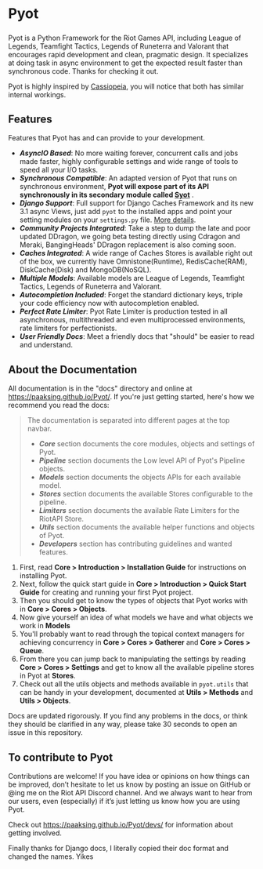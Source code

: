 # Pyot
##### <Badge text="Stable" vertical="middle"/> [<Badge text="MIT Licensed" type="warning" vertical="middle"/>](https://github.com/paaksing/pyot/blob/master/LICENSE)

Pyot is a Python Framework for the Riot Games API, including League of Legends, Teamfight Tactics, Legends of Runeterra and Valorant that encourages rapid development and clean, pragmatic design. It specializes at doing task in async environment to get the expected result faster than synchronous code. Thanks for checking it out.

Pyot is highly inspired by [Cassiopeia](https://github.com/meraki-analytics/cassiopeia), you will notice that both has similar internal workings. 

## Features

Features that Pyot has and can provide to your development.

- **_AsyncIO Based_**: No more waiting forever, concurrent calls and jobs made faster, highly configurable settings and wide range of tools to speed all your I/O tasks.
- **_Synchronous Compatible_**: An adapted version of Pyot that runs on synchronous environment, **Pyot will expose part of its API synchronously in its secondary module called [Syot](syot.html)** <Badge text="installed by default" vertical="middle"/>.
- **_Django Support_**: Full support for Django Caches Framework and its new 3.1 async Views, just add `pyot` to the installed apps and point your setting modules on your `settings.py` file. [More details](django.html).
- **_Community Projects Integrated_**: Take a step to dump the late and poor updated DDragon, we going beta testing directly using Cdragon and Meraki, BangingHeads' DDragon replacement is also coming soon.
- **_Caches Integrated_**: A wide range of Caches Stores is available right out of the box, we currently have Omnistone(Runtime), RedisCache(RAM), DiskCache(Disk) and MongoDB(NoSQL).
- **_Multiple Models_**: Available models are League of Legends, Teamfight Tactics, Legends of Runeterra and Valorant.
- **_Autocompletion Included_**: Forget the standard dictionary keys, triple your code efficiency now with autocompletion enabled.
- **_Perfect Rate Limiter_**: Pyot Rate Limiter is production tested in all asynchronous, multithreaded and even multiprocessed environments, rate limiters for perfectionists.
- **_User Friendly Docs_**: Meet a friendly docs that "should" be easier to read and understand.

## About the Documentation

All documentation is in the "docs" directory and online at https://paaksing.github.io/Pyot/. If you're just getting started, here's how we recommend you read the docs:

> The documentation is separated into different pages at the top navbar.
> - **_Core_** section documents the core modules, objects and settings of Pyot.
> - **_Pipeline_** section documents the Low level API of Pyot's Pipeline objects.
> - **_Models_** section documents the objects APIs for each available model.
> - **_Stores_** section documents the available Stores configurable to the pipeline.
> - **_Limiters_** section documents the available Rate Limiters for the RiotAPI Store.
> - **_Utils_** section documents the available helper functions and objects of Pyot.
> - **_Developers_** section has contributing guidelines and wanted features.

1. First, read **Core > Introduction > Installation Guide** for instructions on installing Pyot.
2. Next, follow the quick start guide in **Core > Introduction > Quick Start Guide** for creating and running your first Pyot project.
3. Then you should get to know the types of objects that Pyot works with in **Core > Cores > Objects**.
4. Now give yourself an idea of what models we have and what objects we work in **Models**
5. You'll probably want to read through the topical context managers for achieving concurrency in **Core > Cores > Gatherer** and **Core > Cores > Queue**.
6. From there you can jump back to manipulating the settings by reading **Core > Cores > Settings** and get to know all the available pipeline stores in Pyot at **Stores**.
7. Check out all the utils objects and methods available in `pyot.utils` that can be handy in your development, documented at **Utils > Methods** and **Utils > Objects**.

Docs are updated rigorously. If you find any problems in the docs, or think they should be clarified in any way, please take 30 seconds to open an issue in this repository.

## To contribute to Pyot

Contributions are welcome! If you have idea or opinions on how things can be improved, don’t hesitate to let us know by posting an issue on GitHub or @ing me on the Riot API Discord channel. And we always want to hear from our users, even (especially) if it’s just letting us know how you are using Pyot.

Check out https://paaksing.github.io/Pyot/devs/ for information about getting involved.

Finally thanks for Django docs, I literally copied their doc format and changed the names. Yikes
